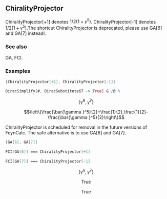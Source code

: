 ##  ChiralityProjector 

ChiralityProjector[+1] denotes $1/2\left(1+\gamma ^5\right)$. ChiralityProjector[-1] denotes $1/2\left(1+\gamma ^5\right)$.The shortcut ChiralityProjector is deprecated, please use GA[6] and GA[7] instead!.

###  See also 

GA, FCI.

###  Examples 

```mathematica
{ChiralityProjector[+1], ChiralityProjector[-1]} 
 
DiracSimplify[#, DiracSubstitute67 -> True] & /@ %
```

$$\left\{\bar{\gamma }^6,\bar{\gamma }^7\right\}$$

$$\left\{\frac{\bar{\gamma }^5}{2}+\frac{1}{2},\frac{1}{2}-\frac{\bar{\gamma }^5}{2}\right\}$$

ChiralityProjector is scheduled for removal in the future versions of FeynCalc. The safe alternative is to use GA[6] and GA[7].

```mathematica
{GA[6], GA[7]} 
 
FCI[GA[6]] === ChiralityProjector[+1] 
 
FCI[GA[7]] === ChiralityProjector[-1]
```

$$\left\{\bar{\gamma }^6,\bar{\gamma }^7\right\}$$

$$\text{True}$$

$$\text{True}$$